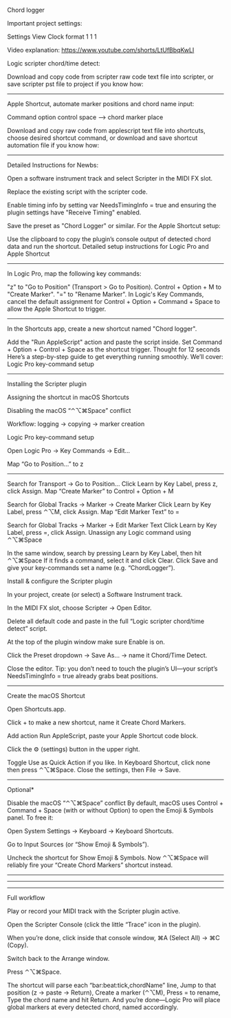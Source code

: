 Chord logger

Important project settings:

Settings
View
Clock format 1 1  1


Video explanation: 
https://www.youtube.com/shorts/LtUfBbqKwLI

Logic scripter chord/time detect:

Download and copy code from scripter raw code text file into scripter, or save scripter pst file to project if you know how:

--------------------------------------

Apple Shortcut, automate marker positions and chord name input:

Command option control space —> chord marker place

Download and copy raw code from applescript text file into shortcuts, choose desired shortcut command, or download and save shortcut automation file if you know how:

--------------------------------------


Detailed Instructions for Newbs:

Open a software instrument track and select Scripter in the MIDI FX slot.

Replace the existing script with the scripter code.

Enable timing info by setting var NeedsTimingInfo = true and ensuring the plugin settings have "Receive Timing" enabled.

Save the preset as "Chord Logger" or similar. For the Apple Shortcut setup:

Use the clipboard to copy the plugin’s console output of detected chord data and run the shortcut. Detailed setup instructions for Logic Pro and Apple Shortcut


--------------------------------------
In Logic Pro, map the following key commands:

"z" to "Go to Position" (Transport > Go to Position).
Control + Option + M to "Create Marker".
"=" to "Rename Marker".
In Logic's Key Commands, cancel the default assignment for Control + Option + Command + Space to allow the Apple Shortcut to trigger.

--------------------------------------

In the Shortcuts app, create a new shortcut named "Chord logger".

Add the "Run AppleScript" action and paste the script inside.
Set Command + Option + Control + Space as the shortcut trigger. Thought for 12 seconds Here’s a step-by-step guide to get everything running smoothly. We’ll cover:
Logic Pro key-command setup

--------------------------------------

Installing the Scripter plugin

Assigning the shortcut in macOS Shortcuts

Disabling the macOS “⌃⌥⌘Space” conflict

Workflow: logging → copying → marker creation

Logic Pro key-command setup

Open Logic Pro → Key Commands → Edit…

Map “Go to Position…” to z


--------------------------------------
Search for Transport → Go to Position…
Click Learn by Key Label, press z, click Assign.
Map “Create Marker” to Control + Option + M

Search for Global Tracks → Marker → Create Marker
Click Learn by Key Label, press ⌃⌥M, click Assign.
Map “Edit Marker Text” to =

Search for Global Tracks → Marker → Edit Marker Text
Click Learn by Key Label, press =, click Assign.
Unassign any Logic command using ⌃⌥⌘Space

In the same window, search by pressing Learn by Key Label, then hit ⌃⌥⌘Space
If it finds a command, select it and click Clear.
Click Save and give your key-commands set a name (e.g. “ChordLogger”).

Install & configure the Scripter plugin

In your project, create (or select) a Software Instrument track.

In the MIDI FX slot, choose Scripter → Open Editor.

Delete all default code and paste in the full “Logic scripter chord/time detect” script.

At the top of the plugin window make sure Enable is on.

Click the Preset dropdown → Save As… → name it Chord/Time Detect.

Close the editor. Tip: you don’t need to touch the plugin’s UI—your script’s NeedsTimingInfo = true already grabs beat positions.


--------------------------------------

Create the macOS Shortcut

Open Shortcuts.app.

Click + to make a new shortcut, name it Create Chord Markers.

Add action Run AppleScript, paste your Apple Shortcut code block.

Click the ⚙️ (settings) button in the upper right.

Toggle Use as Quick Action if you like.
In Keyboard Shortcut, click none then press ⌃⌥⌘Space.
Close the settings, then File → Save.


--------------------------------------
Optional*

Disable the macOS “⌃⌥⌘Space” conflict By default, macOS uses Control + Command + Space (with or without Option) to open the Emoji & Symbols panel. To free it:

Open System Settings → Keyboard → Keyboard Shortcuts.

Go to Input Sources (or “Show Emoji & Symbols”).

Uncheck the shortcut for Show Emoji & Symbols. Now ⌃⌥⌘Space will reliably fire your “Create Chord Markers” shortcut instead.


--------------------------------------
--------------------------------------
--------------------------------------

Full workflow

Play or record your MIDI track with the Scripter plugin active.

Open the Scripter Console (click the little “Trace” icon in the plugin).

When you’re done, click inside that console window, ⌘A (Select All) → ⌘C (Copy).

Switch back to the Arrange window.

Press ⌃⌥⌘Space.

The shortcut will parse each “bar:beat:tick,chordName” line,
Jump to that position (z → paste → Return),
Create a marker (⌃⌥M),
Press = to rename,
Type the chord name and hit Return. And you’re done—Logic Pro will place global markers at every detected chord, named accordingly.
